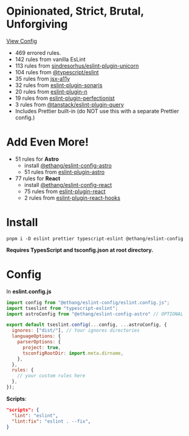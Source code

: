 # Opinionated, Strict, Brutal, Unforgiving

[View Config](https://eslint-config-ethang.pages.dev/rules)

* 469 errored rules.
* 142 rules from vanilla EsLint
* 113 rules from [sindresorhus/eslint-plugin-unicorn](https://github.com/sindresorhus/eslint-plugin-unicorn)
* 104 rules from [@typescript/eslint](https://github.com/typescript-eslint/typescript-eslint)
* 35 rules from [jsx-a11y](https://github.com/jsx-eslint/eslint-plugin-jsx-a11y)
* 32 rules from [eslint-plugin-sonarjs](https://github.com/SonarSource/eslint-plugin-sonarjs)
* 20 rules from [eslint-plugin-n](https://github.com/eslint-community/eslint-plugin-n/tree/67bbfdf3c6862dcbfe455a4afbd83fa60f9d1ea4)
* 19 rules from [eslint-plugin-perfectionist](https://github.com/azat-io/eslint-plugin-perfectionist)
* 3 rules from [@tanstack/eslint-plugin-query](https://tanstack.com/query/latest/docs/eslint/eslint-plugin-query)
* Includes Prettier built-in (do NOT use this with a separate Prettier config.)

# Add Even More!
* 51 rules for **Astro**
  * install [@ethang/eslint-config-astro](https://github.com/eglove/eslint-config-ethang-astro)
  * 51 rules from [eslint-plugin-astro](https://github.com/ota-meshi/eslint-plugin-astro)
* 77 rules for **React**
  * install [@ethang/eslint-config-react](https://github.com/eglove/eslint-config-ethang-react)
  * 75 rules from [eslint-plugin-react](https://github.com/jsx-eslint/eslint-plugin-react)
  * 2 rules from [eslint-plugin-react-hooks](https://github.com/facebook/react/tree/main/packages/eslint-plugin-react-hooks)

# Install

`pnpm i -D eslint prettier typescript-eslint @ethang/eslint-config`

**Requires TypesScript and tsconfig.json at root directory.**

# Config

In **eslint.config.js**

```js
import config from "@ethang/eslint-config/eslint.config.js";
import tseslint from "typescript-eslint";
import astroConfig from "@ethang/eslint-config-astro" // OPTIONAL

export default tseslint.config(...config, ...astroConfig, {
  ignores: ["dist/"], // Your ignores directories
  languageOptions: {
    parserOptions: {
      project: true,
      tsconfigRootDir: import.meta.dirname,
    },
  },
  rules: {
    // your custom rules here
  },
});
```

**Scripts**:

```json
"scripts": {
  "lint": "eslint",
  "lint:fix": "eslint . --fix",
}
```
